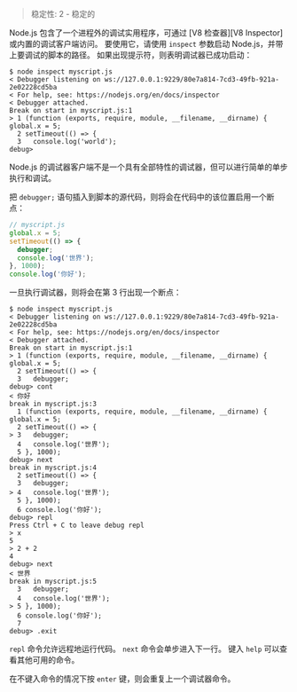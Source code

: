 
<!--introduced_in=v0.9.12-->

> 稳定性: 2 - 稳定的

<!-- type=misc -->

Node.js 包含了一个进程外的调试实用程序，可通过 [V8 检查器][V8 Inspector]或内置的调试客户端访问。
要使用它，请使用 `inspect` 参数启动 Node.js，并带上要调试的脚本的路径。
如果出现提示符，则表明调试器已成功启动：

```console
$ node inspect myscript.js
< Debugger listening on ws://127.0.0.1:9229/80e7a814-7cd3-49fb-921a-2e02228cd5ba
< For help, see: https://nodejs.org/en/docs/inspector
< Debugger attached.
Break on start in myscript.js:1
> 1 (function (exports, require, module, __filename, __dirname) { global.x = 5;
  2 setTimeout(() => {
  3   console.log('world');
debug>
```

Node.js 的调试器客户端不是一个具有全部特性的调试器，但可以进行简单的单步执行和调试。

把 `debugger;` 语句插入到脚本的源代码，则将会在代码中的该位置启用一个断点：


<!-- eslint-disable no-debugger -->
```js
// myscript.js
global.x = 5;
setTimeout(() => {
  debugger;
  console.log('世界');
}, 1000);
console.log('你好');
```

一旦执行调试器，则将会在第 3 行出现一个断点：

```console
$ node inspect myscript.js
< Debugger listening on ws://127.0.0.1:9229/80e7a814-7cd3-49fb-921a-2e02228cd5ba
< For help, see: https://nodejs.org/en/docs/inspector
< Debugger attached.
Break on start in myscript.js:1
> 1 (function (exports, require, module, __filename, __dirname) { global.x = 5;
  2 setTimeout(() => {
  3   debugger;
debug> cont
< 你好
break in myscript.js:3
  1 (function (exports, require, module, __filename, __dirname) { global.x = 5;
  2 setTimeout(() => {
> 3   debugger;
  4   console.log('世界');
  5 }, 1000);
debug> next
break in myscript.js:4
  2 setTimeout(() => {
  3   debugger;
> 4   console.log('世界');
  5 }, 1000);
  6 console.log('你好');
debug> repl
Press Ctrl + C to leave debug repl
> x
5
> 2 + 2
4
debug> next
< 世界
break in myscript.js:5
  3   debugger;
  4   console.log('世界');
> 5 }, 1000);
  6 console.log('你好');
  7
debug> .exit
```

`repl` 命令允许远程地运行代码。
`next` 命令会单步进入下一行。
键入 `help` 可以查看其他可用的命令。

在不键入命令的情况下按 `enter` 键，则会重复上一个调试器命令。

